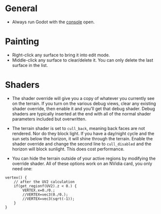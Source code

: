 # General

* Always run Godot with the [console](Troubleshooting#debug-logs) open.

# Painting

* Right-click any surface to bring it into edit mode.
* Middle-click any surface to clear/delete it. You can only delete the last surface in the list.


# Shaders

* The shader override will give you a copy of whatever you currently see on the terrain. If you turn on the various debug views, clear any existing shader override, then enable it and you'll get that debug shader. Debug shaders are typically inserted at the end with all of the normal shader parameters included but overwritten.

* The terrain shader is set to `cull_back`, meaning back faces are not rendered. Nor do they block light. If you have a day/night cycle and the sun sets below the horizon, it will shine through the terrain. Enable the shader override and change the second line to `cull_disabled` and the horizon will block sunlight. This does cost performance.

* You can hide the terrain outside of your active regions by modifying the override shader. All of these options work on an NVidia card, you only need one:
```
vertex() {
    // after the UV2 calculation
    if(get_regionf(UV2).z < 0.) {
        VERTEX.x=0./0.;
        //VERTEX=vec3(0./0.);
        //VERTEX=vec3(sqrt(-1));
    }
}
```